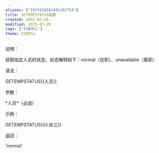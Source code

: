 ```yaml
---
aliases: ["1974158582491291754"]
title: GETEMPSTATUS函数
created: 2025-07-29
modified: 2025-07-29
tags: ['ESB中心']
theme: ESB中心
---
```


说明：

获取指定人员的状态，状态解释如下：normal（在职）、unavailable（离职）

语法：

GETEMPSTATUS({人员})

参数：

\*人员\*（必选）

示例：

GETEMPSTATUS({U:张三})

返回：

'normal'